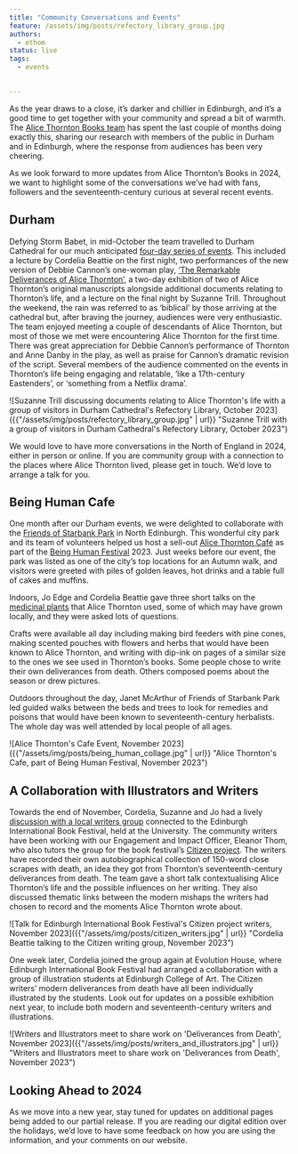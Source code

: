 ```yaml
---
title: "Community Conversations and Events"
feature: /assets/img/posts/refectory_library_group.jpg
authors:
  - ethom
status: live
tags:
  - events

  
---
```


As the year draws to a close, it’s darker and chillier in Edinburgh, and it’s a good time to get together with your community and spread a bit of warmth. The [Alice Thornton Books team](https://thornton.kdl.kcl.ac.uk/about/) has spent the last couple of months doing exactly this, sharing our research with members of the public in Durham and in Edinburgh, where the response from audiences has been very cheering.  

As we look forward to more updates from Alice Thornton’s Books in 2024, we want to highlight some of the conversations we’ve had with fans, followers and the seventeenth-century curious at several recent events. 


## Durham

Defying Storm Babet, in mid-October the team travelled to Durham Cathedral for our much anticipated [four-day series of events](https://thornton.kdl.kcl.ac.uk/posts/news/2023-07-26-durham-events-tickets-now-on-sale/). This included a lecture by Cordelia Beattie on the first night, two performances of the new version of Debbie Cannon’s one-woman play, [‘The Remarkable Deliverances of Alice Thornton’](https://debbiecannon.org/the-remarkable-deliverances-of-alice-thornton/), a two-day exhibition of two of Alice Thornton’s original manuscripts alongside additional documents relating to Thornton’s life, and a lecture on the final night by Suzanne Trill. Throughout the weekend, the rain was referred to as ‘biblical’ by those arriving at the cathedral but, after braving the journey, audiences were very enthusiastic. The team enjoyed meeting a couple of descendants of Alice Thornton, but most of those we met were encountering Alice Thornton for the first time. There was great appreciation for Debbie Cannon’s performance of Thornton and Anne Danby in the play, as well as praise for Cannon’s dramatic revision of the script. Several members of the audience commented on the events in Thornton’s life being engaging and relatable, ‘like a 17th-century Eastenders’, or ‘something from a Netflix drama’. 

![Suzanne Trill discussing documents relating to Alice Thornton's life with a group of visitors in Durham Cathedral's Refectory Library, October 2023]({{"/assets/img/posts/refectory_library_group.jpg" | url}} "Suzanne Trill with a group of visitors in Durham Cathedral's Refectory Library, October 2023")

We would love to have more conversations in the North of England in 2024, either in person or online. If you are community group with a connection to the places where Alice Thornton lived, please get in touch. We’d love to arrange a talk for you. 

## Being Human Cafe

One month after our Durham events, we were delighted to collaborate with the [Friends of Starbank Park](https://friendsofstarbankpark.org/) in North Edinburgh. This wonderful city park and its team of volunteers helped us host a sell-out [Alice Thornton Café](https://thornton.kdl.kcl.ac.uk/posts/news/2023-10-30-being-human-cafe/) as part of the [Being Human Festival](https://www.beinghumanfestival.org/) 2023. Just weeks before our event, the park was listed as one of the city’s top locations for an Autumn walk, and visitors were greeted with piles of golden leaves, hot drinks and a table full of cakes and muffins. 

Indoors, Jo Edge and Cordelia Beattie gave three short talks on the [medicinal plants](https://thornton.kdl.kcl.ac.uk/posts/blog/2023-11-16-alice-thornton-herbal-medicine/) that Alice Thornton used, some of which may have grown locally, and they were asked lots of questions.

Crafts were available all day including making bird feeders with pine cones, making scented pouches with flowers and herbs that would have been known to Alice Thornton, and writing with dip-ink on pages of a similar size to the ones we see used in Thornton’s books. Some people chose to write their own deliverances from death. Others composed poems about the season or drew pictures. 

Outdoors throughout the day, Janet McArthur of Friends of Starbank Park led guided walks between the beds and trees to look for remedies and poisons that would have been known to seventeenth-century herbalists. The whole day was well attended by local people of all ages.

![Alice Thornton's Cafe Event, November 2023]({{"/assets/img/posts/being_human_collage.jpg" | url}} "Alice Thornton's Cafe, part of Being Human Festival, November 2023")

## A Collaboration with Illustrators and Writers

Towards the end of November, Cordelia, Suzanne and Jo had a lively [discussion with a local writers group](https://thornton.kdl.kcl.ac.uk/posts/news/2023-11-21-citizen-writers/) connected to the Edinburgh International Book Festival, held at the University. The community writers have been working with our Engagement and Impact Officer, Eleanor Thom, who also tutors the group for the book festival’s [Citizen project](https://ontheroad.edbookfest.co.uk/). The writers have recorded their own autobiographical collection of 150-word close scrapes with death, an idea they got from Thornton’s seventeenth-century deliverances from death. The team gave a short talk contextualising Alice Thornton’s life and the possible influences on her writing. They also discussed thematic links between the modern mishaps the writers had chosen to record and the moments Alice Thornton wrote about. 

![Talk for Edinburgh International Book Festival's Citizen project writers, November 2023]({{"/assets/img/posts/citizen_writers.jpg" | url}} "Cordelia Beattie talking to the Citizen writing group, November 2023")

One week later, Cordelia joined the group again at Evolution House, where Edinburgh International Book Festival had arranged a collaboration with a group of illustration students at Edinburgh College of Art. The Citizen writers’ modern deliverances from death have all been individually illustrated by the students. Look out for updates on a possible exhibition next year, to include both modern and seventeenth-century writers and illustrations. 

![Writers and Illustrators meet to share work on 'Deliverances from Death', November 2023]({{"/assets/img/posts/writers_and_illustrators.jpg" | url}} "Writers and Illustrators meet to share work on 'Deliverances from Death', November 2023")


## Looking Ahead to 2024

As we move into a new year, stay tuned for updates on additional pages being added to our partial release. If you are reading our digital edition over the holidays, we’d love to have some feedback on how you are using the information, and your comments on our website. 

